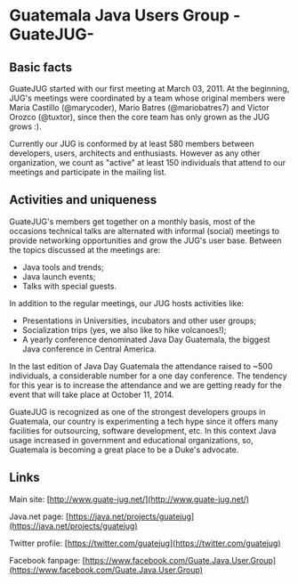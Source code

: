 Guatemala Java Users Group -GuateJUG-
=====================================

Basic facts
-----------
GuateJUG started with our first meeting at March 03, 2011. At the beginning, JUG's meetings were coordinated by a team whose original members were Maria Castillo (@marycoder), Mario Batres (@mariobatres7) and Víctor Orozco (@tuxtor), since then the core team has only grown as the JUG grows :).

Currently our JUG is conformed by at least 580 members between developers, users, architects and enthusiasts. However as any other organization, we count as "active" at least 150 individuals that attend to our meetings and participate in the mailing list.

Activities and uniqueness
-------------------------
GuateJUG's members get together on a monthly basis, most of the occasions technical talks are alternated with informal (social) meetings to provide networking opportunities and grow the JUG's user base. Between the topics discussed at the meetings are:  
  
* Java tools and trends;
* Java launch events;
* Talks with special guests.


In addition to the regular meetings, our JUG hosts activities like:

* Presentations in Universities, incubators and other user groups;
* Socialization trips (yes, we also like to hike volcanoes!);
* A yearly conference denominated Java Day Guatemala, the biggest Java conference in Central America.  
  
In the last edition of Java Day Guatemala the attendance raised to ~500 individuals, a considerable number for a one day conference. The tendency for this year is to increase the attendance and we are getting ready for the event that will take place at October 11, 2014.

GuateJUG is recognized as one of the strongest developers groups in Guatemala, our country is experimenting a tech hype since it offers many facilities for outsourcing, software development, etc. In this context Java usage increased in government and educational organizations, so, Guatemala is becoming a great place to be a Duke's advocate.


Links
-----
Main site: [http://www.guate-jug.net/](http://www.guate-jug.net/)

Java.net page: [https://java.net/projects/guatejug](https://java.net/projects/guatejug)

Twitter profile: [https://twitter.com/guatejug](https://twitter.com/guatejug)

Facebook fanpage: [https://www.facebook.com/Guate.Java.User.Group](https://www.facebook.com/Guate.Java.User.Group)